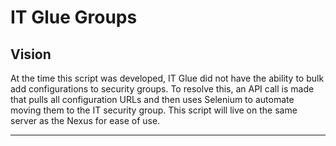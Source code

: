 # IT Glue Groups #

Vision
-------
At the time this script was developed, IT Glue did not have the ability to bulk add configurations to security groups. To resolve this, an API call is made that
pulls all configuration URLs and then uses Selenium to automate moving them to the IT security group. This script will live on the same server as the Nexus 
for ease of use.
<hr>
